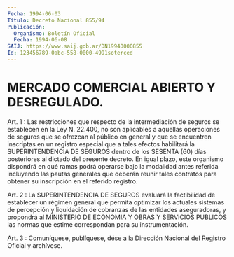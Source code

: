 ```yaml
---
Fecha: 1994-06-03
Título: Decreto Nacional 855/94
Publicación:
  Organismo: Boletín Oficial
  Fecha: 1994-06-08
SAIJ: https://www.saij.gob.ar/DN19940000855
Id: 123456789-0abc-558-0000-4991soterced
---
```

# MERCADO COMERCIAL ABIERTO Y DESREGULADO.

<a id="1"></a>
Art. 1 : Las restricciones que respecto de la intermediación de seguros  se  establecen  en  la Ley N. 22.400, no son aplicables a aquellas operaciones de seguros  que  se  ofrezcan  al  público  en general  y que se encuentren inscriptas en un registro especial que a tales efectos  habilitará  la  SUPERINTENDENCIA DE SEGUROS dentro de  los  SESENTA  (60) días posteriores  al  dictado  del  presente decreto. En igual plazo,  este  organismo  dispondrá  en  qué ramas podrá  operarse  bajo  la  modalidad antes referida incluyendo  las pautas generales que deberán  reunir  tales  contratos para obtener su inscripción en el referido registro.

<a id="2"></a>
Art. 2 : La SUPERINTENDENCIA DE SEGUROS evaluará la factibilidad    de   establecer  un  régimen  general  que  permita optimizar los actuales  sistemas  de  percepción  y  liquidación de cobranzas de las entidades aseguradoras, y propondrá al  MINISTERIO DE  ECONOMIA  Y  OBRAS  Y  SERVICIOS PUBLICOS las normas que estime correspondan para su instrumentación.

<a id="3"></a>
Art. 3 : Comuníquese, publíquese, dése a la Dirección Nacional del Registro Oficial y archívese.